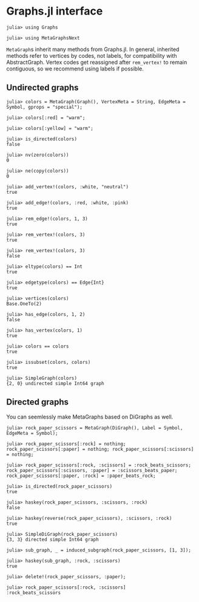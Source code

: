 # Graphs.jl  interface

```jldoctest graphs
julia> using Graphs

julia> using MetaGraphsNext
```

`MetaGraph`s inherit many methods from Graphs.jl. In general, inherited methods refer to vertices by codes, not labels, for compatibility with AbstractGraph. Vertex codes get reassigned after `rem_vertex!` to remain contiguous, so we recommend using labels if possible.

## Undirected graphs

```jldoctest graphs
julia> colors = MetaGraph(Graph(), VertexMeta = String, EdgeMeta = Symbol, gprops = "special");

julia> colors[:red] = "warm";

julia> colors[:yellow] = "warm";

julia> is_directed(colors)
false

julia> nv(zero(colors))
0

julia> ne(copy(colors))
0

julia> add_vertex!(colors, :white, "neutral")
true

julia> add_edge!(colors, :red, :white, :pink)
true

julia> rem_edge!(colors, 1, 3)
true

julia> rem_vertex!(colors, 3)
true

julia> rem_vertex!(colors, 3)
false

julia> eltype(colors) == Int
true

julia> edgetype(colors) == Edge{Int}
true

julia> vertices(colors)
Base.OneTo(2)

julia> has_edge(colors, 1, 2)
false

julia> has_vertex(colors, 1)
true

julia> colors == colors
true

julia> issubset(colors, colors)
true

julia> SimpleGraph(colors)
{2, 0} undirected simple Int64 graph
```

## Directed graphs

You can seemlessly make MetaGraphs based on DiGraphs as well.

```jldoctest graphs
julia> rock_paper_scissors = MetaGraph(DiGraph(), Label = Symbol, EdgeMeta = Symbol);

julia> rock_paper_scissors[:rock] = nothing; rock_paper_scissors[:paper] = nothing; rock_paper_scissors[:scissors] = nothing;

julia> rock_paper_scissors[:rock, :scissors] = :rock_beats_scissors; rock_paper_scissors[:scissors, :paper] = :scissors_beats_paper; rock_paper_scissors[:paper, :rock] = :paper_beats_rock;

julia> is_directed(rock_paper_scissors)
true

julia> haskey(rock_paper_scissors, :scissors, :rock)
false

julia> haskey(reverse(rock_paper_scissors), :scissors, :rock)
true

julia> SimpleDiGraph(rock_paper_scissors)
{3, 3} directed simple Int64 graph

julia> sub_graph, _ = induced_subgraph(rock_paper_scissors, [1, 3]);

julia> haskey(sub_graph, :rock, :scissors)
true

julia> delete!(rock_paper_scissors, :paper);

julia> rock_paper_scissors[:rock, :scissors]
:rock_beats_scissors
```